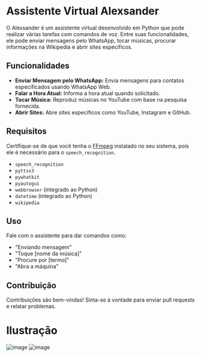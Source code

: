 # Assistente Virtual Alexsander

O Alexsander é um assistente virtual desenvolvido em Python que pode realizar várias tarefas com comandos de voz. Entre suas funcionalidades, ele pode enviar mensagens pelo WhatsApp, tocar músicas, procurar informações na Wikipedia e abrir sites específicos.

## Funcionalidades

- **Enviar Mensagem pelo WhatsApp:** Envia mensagens para contatos especificados usando WhatsApp Web.
- **Falar a Hora Atual:** Informa a hora atual quando solicitado.
- **Tocar Música:** Reproduz músicas no YouTube com base na pesquisa fornecida.
- **Abrir Sites:** Abre sites específicos como YouTube, Instagram e GitHub.

## Requisitos

Certifique-se de que você tenha o [FFmpeg](https://ffmpeg.org/download.html) instalado no seu sistema, pois ele é necessário para o `speech_recognition`.

- `speech_recognition`
- `pyttsx3`
- `pywhatkit`
- `pyautogui`
- `webbrowser` (integrado ao Python)
- `datetime` (integrado ao Python)
- `wikipedia`

## Uso

Fale com o assistente para dar comandos como:

- "Enviando mensagem"
- "Toque [nome da música]"
- "Procure por [termo]"
- "Abra a máquina"

## Contribuição

Contribuições são bem-vindas! Sinta-se à vontade para enviar pull requests e relatar problemas.

# Ilustração
![image](https://github.com/user-attachments/assets/864f244c-d774-4d0a-bafe-e0463e7acc24)
![image](https://github.com/user-attachments/assets/19ec9270-3090-4c2d-9a50-68b0bf975647)


